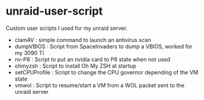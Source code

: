 # unraid-user-script
Custom user scripts I used for my unraid server.
  * clamAV : simple command to launch an antivirus scan
  * dumpVBIOS : Script from SpaceInvaders to dump a VBIOS, worked for my 3090 TI
  * nv-P8 : Script to put an nvidia card to P8 state when not used
  * ohmyzsh : Script to install Oh My ZSH at startup
  * setCPUProfile : Script to change the CPU governor depending of the VM state
  * vmwol : Script to resume/start a VM from a WOL packet sent to the unraid server
